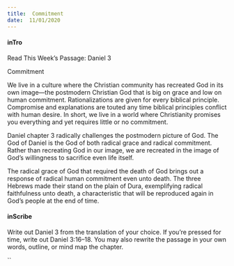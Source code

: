 ```yaml
---
title:  Commitment
date:  11/01/2020
---
```


#### inTro

Read This Week’s Passage: Daniel 3

Commitment

We live in a culture where the Christian community has recreated God in its own image—the postmodern Christian God that is big on grace and low on human commitment. Rationalizations are given for every biblical principle. Compromise and explanations are touted any time biblical principles conflict with human desire. In short, we live in a world where Christianity promises you everything and yet requires little or no commitment.

Daniel chapter 3 radically challenges the postmodern picture of God. The God of Daniel is the God of both radical grace and radical commitment. Rather than recreating God in our image, we are recreated in the image of God’s willingness to sacrifice even life itself.

The radical grace of God that required the death of God brings out a response of radical human commitment even unto death. The three Hebrews made their stand on the plain of Dura, exemplifying radical faithfulness unto death, a characteristic that will be reproduced again in God’s people at the end of time.

#### inScribe

Write out Daniel 3 from the translation of your choice. If you’re pressed for time, write out Daniel 3:16–18. You may also rewrite the passage in your own words, outline, or mind map the chapter.

``